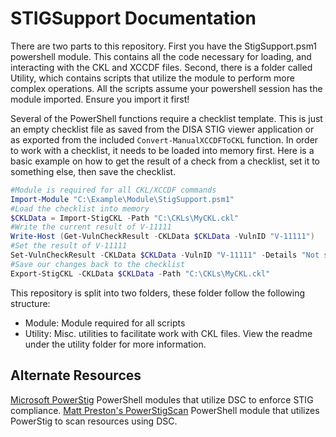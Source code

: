 # STIGSupport Documentation

There are two parts to this repository. First you have the StigSupport.psm1 powershell module. This contains all the code necessary for loading, and interacting with the CKL and XCCDF files. Second, there is a folder called Utility, which contains scripts that utilize the module to perform more complex operations. All the scripts assume your powershell session has the module imported. Ensure you import it first!

Several of the PowerShell functions require a checklist template. This is just an empty checklist file as saved from the DISA STIG viewer application or as exported from the included `Convert-ManualXCCDFToCKL` function. In order to work with a checklist, it needs to be loaded into memory first. Here is a basic example on how to get the result of a check from a checklist, set it to something else, then save the checklist.

```powershell
#Module is required for all CKL/XCCDF commands
Import-Module "C:\Example\Module\StigSupport.psm1"
#Load the checklist into memory
$CKLData = Import-StigCKL -Path "C:\CKLs\MyCKL.ckl"
#Write the current result of V-11111
Write-Host (Get-VulnCheckResult -CKLData $CKLData -VulnID "V-11111")
#Set the result of V-11111
Set-VulnCheckResult -CKLData $CKLData -VulnID "V-11111" -Details "Not set correctly" -Comments "Checked by script" -Result Open
#Save our changes back to the checklist
Export-StigCKL -CKLData $CKLData -Path "C:\CKLs\MyCKL.ckl"
```

This repository is split into two folders, these folder follow the following structure:

- Module: Module required for all scripts
- Utility: Misc. utilities to facilitate work with CKL files. View the readme under the utility folder for more information.

## Alternate Resources

[Microsoft PowerStig](https://github.com/Microsoft/PowerStig)
PowerShell modules that utilize DSC to enforce STIG compliance.
[Matt Preston's PowerStigScan](https://github.com/mapresto/PowerStigScan)
PowerShell module that utilizes PowerStig to scan resources using DSC.
